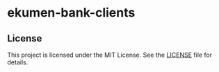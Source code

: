 # ekumen-bank-clients


## License

This project is licensed under the MIT License. See the [LICENSE](LICENSE) file for details.
